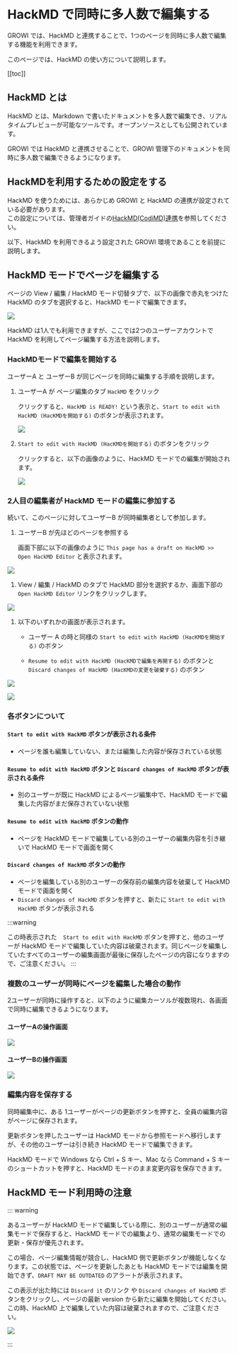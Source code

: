 # HackMD で同時に多人数で編集する

GROWI では、HackMD と連携することで、1つのページを同時に多人数で編集する機能を利用できます。

このページでは、HackMD の使い方について説明します。

[[toc]]

## HackMD とは

HackMD とは、Markdown で書いたドキュメントを多人数で編集でき、リアルタイムプレビューが可能なツールです。オープンソースとしても公開されています。

GROWI では HackMD と連携させることで、GROWI 管理下のドキュメントを同時に多人数で編集できるようになります。


## HackMDを利用するための設定をする

HackMD を使うためには、あらかじめ GROWI と HackMD の連携が設定されている必要があります。  
この設定については、管理者ガイドの[HackMD(CodiMD)連携](/ja/admin-guide/admin-cookbook/integrate-with-hackmd.html)を参照してください。

以下、HackMD を利用できるよう設定された GROWI 環境であることを前提に説明します。


## HackMD モードでページを編集する

ページの View / 編集 / HackMD モード切替タブで、以下の画像で赤丸をつけた HackMD のタブを選択すると、HackMD モードで編集できます。

![](/assets/images/HackMD1.png)

HackMD は1人でも利用できますが、ここでは2つのユーザーアカウントで HackMD を利用してページ編集する方法を説明します。


### HackMDモードで編集を開始する

ユーザーA と ユーザーB が同じページを同時に編集する手順を説明します。

1. ユーザーA が ページ編集のタブ `HackMD` をクリック

   クリックすると、`HackMD is READY!` という表示と、`Start to edit with HackMD (HacKMDを開始する)` のボタンが表示されます。

   ![](/assets/images/HackMD2-6.png)

1. `Start to edit with HackMD (HacKMDを開始する)` のボタンをクリック

   クリックすると、以下の画像のように、HackMD モードでの編集が開始されます。

   ![](/assets/images/HackMD3.png)


### 2人目の編集者が HackMD モードの編集に参加する

続いて、このページに対してユーザーB が同時編集者として参加します。

1. ユーザーB が先ほどのページを参照する

    画面下部に以下の画像のように `This page has a draft on HackMD >>  Open HackMD Editor` と表示されます。

![](/assets/images/HackMD4.png)

1. View / 編集 / HackMD のタブで HackMD 部分を選択するか、画面下部の `Open HackMD Editor` リンクをクリックします。

![](/assets/images/HackMD5.png)

1. 以下のいずれかの画面が表示されます。

    - ユーザー A の時と同様の `Start to edit with HackMD (HacKMDを開始する)` のボタン

    - `Resume to edit with HackMD (HacKMDで編集を再開する)` のボタンと `Discard changes of HackMD (HacKMDの変更を破棄する)` のボタン

![](/assets/images/HackMD2-6.png)

![](/assets/images/HackMD7.png)


### 各ボタンについて

#### `Start to edit with HackMD` ボタンが表示される条件

- ページを誰も編集していない、または編集した内容が保存されている状態

#### `Resume to edit with HackMD` ボタンと `Discard changes of HackMD` ボタンが表示される条件

- 別のユーザーが既に HackMD によるページ編集中で、HackMD モードで編集した内容がまだ保存されていない状態

#### `Resume to edit with HackMD` ボタンの動作

- ページを HackMD モードで編集している別のユーザーの編集内容を引き継いで HackMD モードで画面を開く

#### `Discard changes of HackMD` ボタンの動作

- ページを編集している別のユーザーの保存前の編集内容を破棄して HackMD モードで画面を開く
- `Discard changes of HackMD` ボタンを押すと、新たに `Start to edit with HackMD` ボタンが表示される

:::warning

この時表示された　`Start to edit with HackMD` ボタンを押すと、他のユーザーが HackMD モードで編集していた内容は破棄されます。同じページを編集していたすべてのユーザーの編集画面が最後に保存したページの内容になりますので、ご注意ください。
:::

### 複数のユーザーが同時にページを編集した場合の動作

2ユーザーが同時に操作すると、以下のように編集カーソルが複数現れ、各画面で同時に編集できるようになります。

#### ユーザーAの操作画面

![](/assets/images/HackMD_editing1.gif)

#### ユーザーBの操作画面

![](/assets/images/HackMD_editing2.gif)




### 編集内容を保存する

同時編集中に、ある 1ユーザーがページの更新ボタンを押すと、全員の編集内容がページに保存されます。

更新ボタンを押したユーザーは HackMD モードから参照モードへ移行しますが、その他のユーザーは引き続き HackMD モードで編集できます。

HackMD モードで Windows なら Ctrl + S キー、Mac なら Command + S キー のショートカットを押すと、HackMD モードのまま変更内容を保存できます。

## HackMD モード利用時の注意

::: warning

あるユーザーが HackMD モードで編集している際に、別のユーザーが通常の編集モードで保存すると、HackMD モードでの編集より、通常の編集モードでの更新・保存が優先されます。

この場合、ページ編集情報が競合し、HackMD 側で更新ボタンが機能しなくなります。この状態では、ページを更新したあとも HackMD モードでは編集を開始できず、`DRAFT MAY BE OUTDATED` のアラートが表示されます。

この表示が出た時には `Discard it` のリンク や `Discard changes of HackMD` ボタンをクリックし、ページの最新 version から新たに編集を開始してください。この時、HackMD 上で編集していた内容は破棄されますので、ご注意ください。

![](/assets/images/HackMD8.png)

:::

